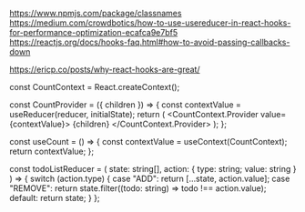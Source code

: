 https://www.npmjs.com/package/classnames
https://medium.com/crowdbotics/how-to-use-usereducer-in-react-hooks-for-performance-optimization-ecafca9e7bf5
https://reactjs.org/docs/hooks-faq.html#how-to-avoid-passing-callbacks-down

https://ericp.co/posts/why-react-hooks-are-great/

const CountContext = React.createContext();

const CountProvider = ({ children }) => {
const contextValue = useReducer(reducer, initialState);
return (
<CountContext.Provider value={contextValue}>
{children}
</CountContext.Provider>
);
};

const useCount = () => {
const contextValue = useContext(CountContext);
return contextValue;
};

const todoListReducer = (
state: string[],
action: { type: string; value: string }
) => {
switch (action.type) {
case "ADD":
return […state, action.value];
case "REMOVE":
return state.filter((todo: string) => todo !== action.value);
default:
return state;
}
};
